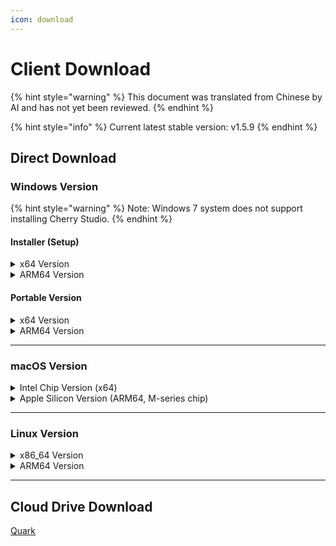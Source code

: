 ```yaml
---
icon: download
---
```

# Client Download


{% hint style="warning" %}
This document was translated from Chinese by AI and has not yet been reviewed.
{% endhint %}




{% hint style="info" %}
Current latest stable version: v1.5.9
{% endhint %}

## Direct Download

### Windows Version

{% hint style="warning" %}
Note: Windows 7 system does not support installing Cherry Studio.
{% endhint %}

#### Installer (Setup)

<details>

<summary>x64 Version</summary>

Main Line:

【[Cherry Studio Official Website](https://cherry-ai.com/download)】 【[GitHub](https://github.com/CherryHQ/cherry-studio/releases/download/v1.5.9/Cherry-Studio-1.5.9-x64-setup.exe)】

Alternative Lines:

【[Line 1](https://download-cf.ocoolai.com/https://github.com/CherryHQ/cherry-studio/releases/download/v1.5.9/Cherry-Studio-1.5.9-x64-setup.exe)】 【[Line 2](https://download.ocoolai.com/https://github.com/CherryHQ/cherry-studio/releases/download/v1.5.9/Cherry-Studio-1.5.9-x64-setup.exe)】 【[Line 3](https://download.ocoolai.online/https://github.com/CherryHQ/cherry-studio/releases/download/v1.5.9/Cherry-Studio-1.5.9-x64-setup.exe)】

</details>

<details>

<summary>ARM64 Version</summary>

Main Line:

【[Cherry Studio Official Website](https://cherry-ai.com/download)】 【[GitHub](https://github.com/CherryHQ/cherry-studio/releases/download/v1.5.9/Cherry-Studio-1.5.9-arm64-setup.exe)】

Alternative Lines:

【[Line 1](https://download-cf.ocoolai.com/https://github.com/CherryHQ/cherry-studio/releases/download/v1.5.9/Cherry-Studio-1.5.9-arm64-setup.exe)】 【[Line 2](https://download.ocoolai.com/https://github.com/CherryHQ/cherry-studio/releases/download/v1.5.9/Cherry-Studio-1.5.9-arm64-setup.exe)】 【[Line 3](https://download.ocoolai.online/https://github.com/CherryHQ/cherry-studio/releases/download/v1.5.9/Cherry-Studio-1.5.9-arm64-setup.exe)】

</details>

#### Portable Version

<details>

<summary>x64 Version</summary>

Main Line:

【[Cherry Studio Official Website](https://cherry-ai.com/download)】 【[GitHub](https://github.com/CherryHQ/cherry-studio/releases/download/v1.5.9/Cherry-Studio-1.5.9-x64-portable.exe)】

Alternative Lines:

【[Line 1](https://download-cf.ocoolai.com/https://github.com/CherryHQ/cherry-studio/releases/download/v1.5.9/Cherry-Studio-1.5.9-x64-portable.exe)】 【[Line 2](https://download.ocoolai.com/https://github.com/CherryHQ/cherry-studio/releases/download/v1.5.9/Cherry-Studio-1.5.9-x64-portable.exe)】 【[Line 3](https://download.ocoolai.online/https://github.com/CherryHQ/cherry-studio/releases/download/v1.5.9/Cherry-Studio-1.5.9-x64-portable.exe)】

</details>

<details>

<summary>ARM64 Version</summary>

Main Line:

【[Cherry Studio Official Website](https://cherry-ai.com/download)】 【[GitHub](https://github.com/CherryHQ/cherry-studio/releases/download/v1.5.9/Cherry-Studio-1.5.9-arm64-portable.exe)】

Alternative Lines:

【[Line 1](https://download-cf.ocoolai.com/https://github.com/CherryHQ/cherry-studio/releases/download/v1.5.9/Cherry-Studio-1.5.9-arm64-portable.exe)】 【[Line 2](https://download.ocoolai.com/https://github.com/CherryHQ/cherry-studio/releases/download/v1.5.9/Cherry-Studio-1.5.9-arm64-portable.exe)】 【[Line 3](https://download.ocoolai.online/https://github.com/CherryHQ/cherry-studio/releases/download/v1.5.9/Cherry-Studio-1.5.9-arm64-portable.exe)】

</details>

***

### macOS Version

<details>

<summary>Intel Chip Version (x64)</summary>

Main Line:

【[Cherry Studio Official Website](https://cherry-ai.com/download)】 【[GitHub](https://github.com/CherryHQ/cherry-studio/releases/download/v1.5.9/Cherry-Studio-1.5.9-x64.dmg)】

Alternative Lines:

【[Line 1](https://download-cf.ocoolai.com/https://github.com/CherryHQ/cherry-studio/releases/download/v1.5.9/Cherry-Studio-1.5.9.dmg)】 【[Line 2](https://download.ocoolai.com/https://github.com/CherryHQ/cherry-studio/releases/download/v1.5.9/Cherry-Studio-1.5.9-x64.dmg)】 【[Line 3](https://download.ocoolai.online/https://github.com/CherryHQ/cherry-studio/releases/download/v1.5.9/Cherry-Studio-1.5.9-x64.dmg)】

</details>

<details>

<summary>Apple Silicon Version (ARM64, M-series chip)</summary>

Main Line:

【[Cherry Studio Official Website](https://cherry-ai.com/download)】 【[GitHub](https://github.com/CherryHQ/cherry-studio/releases/download/v1.5.9/Cherry-Studio-1.5.9-arm64.dmg)】

Alternative Lines:

【[Line 1](https://download-cf.ocoolai.com/https://github.com/CherryHQ/cherry-studio/releases/download/v1.5.9/Cherry-Studio-1.5.9-arm64.dmg)】 【[Line 2](https://download.ocoolai.com/https://github.com/CherryHQ/cherry-studio/releases/download/v1.5.9/Cherry-Studio-1.5.9-arm64.dmg)】 【[Line 3](https://download.ocoolai.online/https://github.com/CherryHQ/cherry-studio/releases/download/v1.5.9/Cherry-Studio-1.5.9-arm64.dmg)】

</details>

***

### Linux Version

<details>

<summary>x86_64 Version</summary>

Main Line:

【[Cherry Studio Official Website](https://cherry-ai.com/download)】 【[GitHub](https://github.com/CherryHQ/cherry-studio/releases/download/v1.5.9/Cherry-Studio-1.5.9-x86_64.AppImage)】

Alternative Lines:

【[Line 1](https://download-cf.ocoolai.com/https://github.com/CherryHQ/cherry-studio/releases/download/v1.5.9/Cherry-Studio-1.5.9-x86_64.AppImage)】 【[Line 2](https://download.ocoolai.com/https://github.com/CherryHQ/cherry-studio/releases/download/v1.5.9/Cherry-Studio-1.5.9-x86_64.AppImage)】 【[Line 3](https://download.ocoolai.online/https://github.com/CherryHQ/cherry-studio/releases/download/v1.5.9/Cherry-Studio-1.5.9-x86_64.AppImage)】

</details>

<details>

<summary>ARM64 Version</summary>

Main Line:

【[Cherry Studio Official Website](https://cherry-ai.com/download)】 【[GitHub](https://github.com/CherryHQ/cherry-studio/releases/download/v1.5.9/Cherry-Studio-1.5.9-arm64.AppImage)】

Alternative Lines:

【[Line 1](https://download-cf.ocoolai.com/https://github.com/CherryHQ/cherry-studio/releases/download/v1.5.9/Cherry-Studio-1.5.9-arm64.AppImage)】 【[Line 2](https://download.ocoolai.com/https://github.com/CherryHQ/cherry-studio/releases/download/v1.5.9/Cherry-Studio-1.5.9-arm64.AppImage)】 【[Line 3](https://download.ocoolai.online/https://github.com/CherryHQ/cherry-studio/releases/download/v1.5.9/Cherry-Studio-1.5.9-arm64-AppImage)】

</details>

***

## Cloud Drive Download

[Quark](https://pan.quark.cn/s/4044324d0ecd#/list/share)